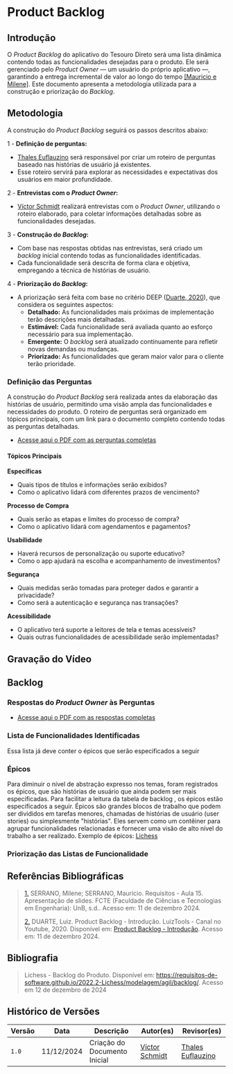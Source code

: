 # Product Backlog
## Introdução  

O *Product Backlog* do aplicativo do Tesouro Direto será uma lista dinâmica contendo todas as funcionalidades desejadas para o produto. Ele será gerenciado pelo *Product Owner* — um usuário do próprio aplicativo —, garantindo a entrega incremental de valor ao longo do tempo <a id="anchor_1" href="#REF1">[Mauricio e Milene]</a>. Este documento apresenta a metodologia utilizada para a construção e priorização do *Backlog*.  

## Metodologia  

A construção do *Product Backlog* seguirá os passos descritos abaixo:  

1 - **Definição de perguntas:**  

   - [Thales Euflauzino](https://github.com/thaleseuflauzino) será responsável por criar um roteiro de perguntas baseado nas histórias de usuário já existentes. 
   - Esse roteiro servirá para explorar as necessidades e expectativas dos usuários em maior profundidade.  

2 - **Entrevistas com o *Product Owner*:**  

   - [Víctor Schmidt](https://github.com/moonshinerd) realizará entrevistas com o *Product Owner*, utilizando o roteiro elaborado, para coletar informações detalhadas sobre as funcionalidades desejadas.  

3 - **Construção do *Backlog*:**  

   - Com base nas respostas obtidas nas entrevistas, será criado um *backlog* inicial contendo todas as funcionalidades identificadas.  
   - Cada funcionalidade será descrita de forma clara e objetiva, empregando a técnica de histórias de usuário.  

4 - **Priorização do *Backlog*:**  

   - A priorização será feita com base no critério DEEP (<a id="anchor_2" href="#REF2">Duarte, 2020</a>), que considera os seguintes aspectos:  
     - **Detalhado:** As funcionalidades mais próximas de implementação terão descrições mais detalhadas.  
     - **Estimável:** Cada funcionalidade será avaliada quanto ao esforço necessário para sua implementação.  
     - **Emergente:** O *backlog* será atualizado continuamente para refletir novas demandas ou mudanças.  
     - **Priorizado:** As funcionalidades que geram maior valor para o cliente terão prioridade.  

### Definição das Perguntas  

A construção do *Product Backlog* será realizada antes da elaboração das histórias de usuário, permitindo uma visão ampla das funcionalidades e necessidades do produto. O roteiro de perguntas será organizado em tópicos principais, com um link para o documento completo contendo todas as perguntas detalhadas.  

- [Acesse aqui o PDF com as perguntas completas](../assets/modelagem/backlog/Perguntas%20BACKLOG.pdf)  

#### Tópicos Principais  

**Específicas** 

   - Quais tipos de títulos e informações serão exibidos?  
   - Como o aplicativo lidará com diferentes prazos de vencimento?  

**Processo de Compra**  

   - Quais serão as etapas e limites do processo de compra?  
   - Como o aplicativo lidará com agendamentos e pagamentos?  

**Usabilidade**  

   - Haverá recursos de personalização ou suporte educativo?  
   - Como o app ajudará na escolha e acompanhamento de investimentos?  

**Segurança**  

   - Quais medidas serão tomadas para proteger dados e garantir a privacidade?  
   - Como será a autenticação e segurança nas transações?  

**Acessibilidade**  

* O aplicativo terá suporte a leitores de tela e temas acessíveis?  
* Quais outras funcionalidades de acessibilidade serão implementadas?  

## Gravação do Vídeo

## Backlog
### Respostas do _Product Owner_ às Perguntas
- [Acesse aqui o PDF com as respostas completas](../assets/modelagem/backlog/Respostas%20BACKLOG.pdf)  

### Lista de Funcionalidades Identificadas
Essa lista já deve conter o épicos que serão especificados a seguir

### Épicos
Para diminuir o nível de abstração expresso nos temas, foram registrados os épicos, que são histórias de usuário que ainda podem ser mais especificadas. Para facilitar a leitura da tabela de backlog , os épicos estão especificados a seguir.
Épicos são grandes blocos de trabalho que podem ser divididos em tarefas menores, chamadas de histórias de usuário (user stories) ou simplesmente "histórias". Eles servem como um contêiner para agrupar funcionalidades relacionadas e fornecer uma visão de alto nível do trabalho a ser realizado.
Exemplo de épicos: [Lichess](https://requisitos-de-software.github.io/2022.2-Lichess/modelagem/agil/backlog/)

### Priorização das Listas de Funcionalidade

## Referências Bibliográficas
> <a id="REF1" href="#anchor_1">1.</a> SERRANO, Milene; SERRANO, Mauricio. Requisitos - Aula 15. Apresentação de slides. FCTE (Faculdade de Ciências e Tecnologias em Engenharia): UnB, s.d.. Acesso em: 11 de dezembro 2024.
> 
> <a id="REF2" href="#anchor_2">2.</a> DUARTE, Luiz. Product Backlog - Introdução. LuizTools - Canal no Youtube, 2020. Disponível em: [Product Backlog - Introdução](https://www.youtube.com/watch?v=z4ubaBwjCsU). Acesso em: 11 de dezembro 2024.

## Bibliografia
> Lichess - Backlog do Produto. Disponível em: <https://requisitos-de-software.github.io/2022.2-Lichess/modelagem/agil/backlog/>. Acesso em 12 de dezembro de 2024

## Histórico de Versões

| Versão | Data       | Descrição                                    | Autor(es)                                        | Revisor(es)                                      |
| ------ | ---------- | -------------------------------------------- | ------------------------------------------------ | ------------------------------------------------ |
| `1.0`  | 11/12/2024 | Criação do Documento Inicial                       | [Víctor Schmidt](https://github.com/moonshinerd) | [Thales Euflauzino](https://github.com/thaleseuflauzino) |